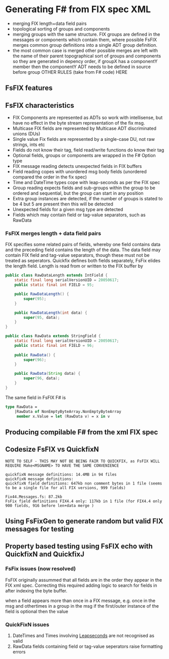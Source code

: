 # Generating F# from FIX spec XML

- merging FIX length+data field pairs
- topological sorting of groups and components 
- merging groups with the same structure. FIX groups are defined in the messages or components which contain them, where possible FsFIX merges common group definitions into a single ADT group definition.
- the most common case is merged
  other possible merges are left with the name of their parent
  topographical sort of groups and components so they are generated in depency order, if groupX has a componentY member then the componentY ADT needs to be defined in source before group
OTHER RULES (take from F# code) HERE

## FsFIX features
## FsFIX characteristics
- FIX Components are represented as ADTs so work with intellisense, but have no effect in the byte stream representation of the fix msg. 
- Multicase FIX fields are represented by Multicase ADT discriminated unions (DUs)
- Single value Fix fields are represented by a single-case DU, not raw strings, ints etc
- Fields do not know their tag, field read/write functions do know their tag
- Optional fields, groups or components are wrapped in the F# Option type
- FIX message reading detects unexpected fields in FIX buffers
- Field reading copes with unordered msg body fields (unordered compared the order in the fix spec)
- Time and DateTime types cope with leap-seconds as per the FIX spec
- Group reading expects fields and sub-groups within the group to be ordered and sequential, but the group can start in any position
- Extra group instances are detected, if the number of groups is stated to be 4 but 5 are present then this will be detected
- Unexpected fields for a given msg type are detected
- Fields which may contain field or tag-value separators, such as RawData




### FsFIX merges length + data field pairs

FIX specifies some related pairs of fields, whereby one field contains data and the preceding field contains the length of the data. The data field may contain FIX field and tag-value separators, though these must not be treated as seperators. Quickfix defines both fields separately, FsFix elides the length field. Length is read from or written to the FIX buffer by 

```Java
public class RawDataLength extends IntField {
    static final long serialVersionUID = 20050617;
    public static final int FIELD = 95;

    public RawDataLength() {
        super(95);
    }

    public RawDataLength(int data) {
        super(95, data);
    }
}

public class RawData extends StringField {
    static final long serialVersionUID = 20050617;
    public static final int FIELD = 96;
    
    public RawData() {
        super(96);
    }

    public RawData(String data) {
        super(96, data);
    }
}

```

The same field in FsFIX F# is

```fsharp
type RawData =
    |RawData of NonEmptyByteArray.NonEmptyByteArray
     member x.Value = let (RawData v) = x in v
```

## Producing compilable F# from the xml FIX spec



## Codesize FsFIX vs QuickfixN

    NOTE TO SELF - THIS MAY NOT BE BEING FAIR TO QUICKFIX, as FsFIX WILL REQUIRE Make<MSGNAME> TO HAVE THE SAME CONVENIENCE

    quickfixN message definitions: 14.4MB in 94 files
    quickfixN message definitions: 
    quickfixN field definitions: 647kb non comment bytes in 1 file (seems to be a single file for all FIX versions, 999 fields)

    Fix44.Messages.fs: 87.2kb
    FsFix field definitions FIX4.4 only: 117kb in 1 file (for FIX4.4 only 900 fields, 916 before len+data merge )


## Using FsFixGen to generate random but valid FIX messages for testing


## Property based testing using FsFIX echo with QuickfixN and QuickfixJ 

### FsFix issues (now resolved)

FsFIX originally assummed that all fields are in the order they appear in the FIX xml spec. Correcting this required adding logic to search for fields in after indexing the byte buffer.


when a field appears more than once in a FIX message, e.g. once in the msg and othertimes in a group in the msg
if the first/outer instance of the field is optional then the value


### QuickFixN issues

1. DateTimes and Times involving [Leapseconds](https://en.wikipedia.org/wiki/Leap_second) are not recognised as valid
2. RawData fields containing field or tag-value seperators raise formatting errors

